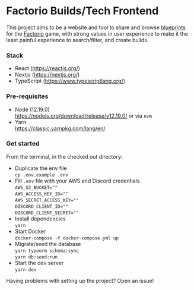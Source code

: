 # Factorio Builds/Tech Frontend

This project aims to be a website and tool to share and browse [blueprints](https://wiki.factorio.com/Blueprint) for the [Factorio](https://factorio.com/) game, with strong values in user experience to make it the least painful experience to search/filter, and create builds.

### Stack

- React (https://reactjs.org/)
- Nextjs (https://nextjs.org/)
- TypeScript (https://www.typescriptlang.org/)

### Pre-requisites

- Node (12.19.0)<br />
  https://nodejs.org/download/release/v12.19.0/ or via `nvm`<br />
- Yarn<br />
  https://classic.yarnpkg.com/lang/en/

### Get started

From the terminal, in the checked out directory:

- Duplicate the env file<br />
  `cp .env.example .env`
- Fill `.env` file with your AWS and Discord credentials<br />
  `AWS_S3_BUCKET=""`<br />
  `AWS_ACCESS_KEY_ID=""`<br />
  `AWS_SECRET_ACCESS_KEY=""`<br />
  `DISCORD_CLIENT_ID=""`<br />
  `DISCORD_CLIENT_SECRET=""`
- Install dependencies<br />
  `yarn`
- Start Docker<br />
  `docker-compose -f docker-compose.yml up`
- Migrate/seed the database<br />
  `yarn typeorm schema:sync`<br />
  `yarn db:seed:run`
- Start the dev server<br />
  `yarn dev`

Having problems with setting up the project? Open an issue!
